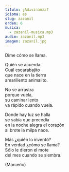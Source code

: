 ```yaml
---
titulo: ¿Adivinanza?
idioma: es
slug: zazanil
orden: 6
musica: 
  - zazanil-musica.mp3
audio: zazanil.mp3
imagen: zazanil.jpg
---
```


Dime cómo se llama.<br>

Quién se acuerda.<br>
Cuál escarabajito<br>
que nace en la tierra<br>
amarillento animalito.<br>

No se arrastra<br>
porque vuela,<br>
su caminar lento<br>
va rápido cuando vuela.<br>

Donde hay luz se halla<br>
se sabía que precedía<br>
en la noche alegra el corazón<br>
al brote la milpa nace.<br>

Más ¿quién lo inventó?<br>
En verdad ¿cómo se llama?<br>
Sólo le dieron el mote <br>
del mes cuando se siembra.<br>

(Marceño)<br>

